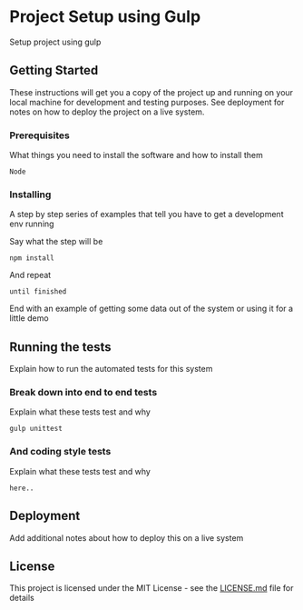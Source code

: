 # Project Setup using Gulp

Setup project using gulp 

## Getting Started

These instructions will get you a copy of the project up and running on your local machine for development and testing purposes. See deployment for notes on how to deploy the project on a live system.

### Prerequisites

What things you need to install the software and how to install them

```
Node
```

### Installing

A step by step series of examples that tell you have to get a development env running

Say what the step will be

```
npm install
```

And repeat

```
until finished
```

End with an example of getting some data out of the system or using it for a little demo

## Running the tests

Explain how to run the automated tests for this system

### Break down into end to end tests

Explain what these tests test and why

```
gulp unittest
```

### And coding style tests

Explain what these tests test and why

```
here..
```

## Deployment

Add additional notes about how to deploy this on a live system

## License

This project is licensed under the MIT License - see the [LICENSE.md](LICENSE.md) file for details
